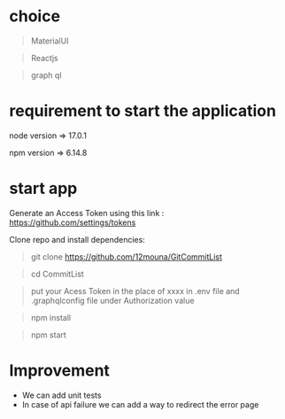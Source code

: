 # choice

> MaterialUI

> Reactjs

> graph ql

# requirement to start the application



node version => 17.0.1

npm version => 6.14.8

# start app

Generate an Access Token using this link : https://github.com/settings/tokens

Clone repo and install dependencies:

> git clone https://github.com/12mouna/GitCommitList

> cd CommitList


> put your Acess Token in the place of xxxx in .env file and .graphqlconfig file under Authorization value

> npm install

> npm start

# Improvement

- We can add unit tests
- In case of api failure we can add a way to redirect the error page
